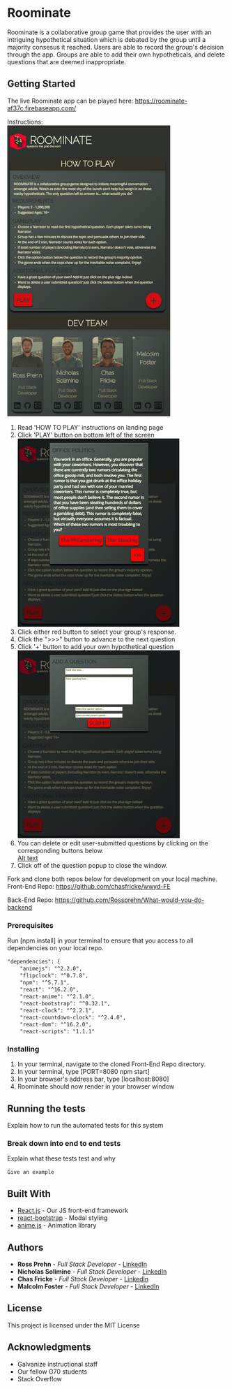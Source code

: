 # Roominate

Roominate is a collaborative group game that provides the user with an intriguing hypothetical situation which is debated by the group until a majority consesus it reached.  Users are able to record the group's decision through the app.  Groups are able to add their own hypotheticals, and delete questions that are deemed inappropriate.   

## Getting Started

The live Roominate app can be played here:  https://roominate-af37c.firebaseapp.com/

Instructions:<br/>
![Alt text](/screenshots/splash-page.png?raw=true "splash-page")<br/>
1. Read 'HOW TO PLAY' instructions on landing page
2. Click 'PLAY' button on bottom left of the screen<br/>
![Alt text](/screenshots/hypothetical.png?raw=true "hypothetical")<br/>
3. Click either red button to select your group's response.  
4. Click the ">>>" button to advance to the next question
4. Click '+' button to add your own hypothetical question<br/>
![Alt text](/screenshots/add-question.png?raw=true "add-question-form")<br/>
5. You can delete or edit user-submitted questions by clicking on the corresponding buttons below.<br/>
[Alt text](/screenshots/delete-edit.png?raw=true "delete-edit")<br/>
6. Click off of the question popup to close the window.  


Fork and clone both repos below for development on your local machine.  
Front-End Repo:
https://github.com/chasfricke/wwyd-FE

Back-End Repo:
https://github.com/Rossprehn/What-would-you-do-backend

### Prerequisites

Run [npm install] in your terminal to ensure that you access to all dependencies on your local repo.

```
"dependencies": {
    "animejs": "^2.2.0",
    "flipclock": "^0.7.8",
    "npm": "^5.7.1",
    "react": "^16.2.0",
    "react-anime": "^2.1.0",
    "react-bootstrap": "^0.32.1",
    "react-clock": "^2.2.1",
    "react-countdown-clock": "^2.4.0",
    "react-dom": "^16.2.0",
    "react-scripts": "1.1.1"
```

### Installing

1.  In your terminal, navigate to the cloned Front-End Repo directory.
2.  In your terminal, type [PORT=8080 npm start]
3.  In your browser's address bar, type [localhost:8080]
4.  Roominate should now render in your browser window


## Running the tests

Explain how to run the automated tests for this system


### Break down into end to end tests

Explain what these tests test and why

```
Give an example
```


## Built With

* [React.js](https://reactjs.org/) - Our JS front-end framework
* [react-bootstrap](https://react-bootstrap.github.io/) - Modal styling
* [anime.js](http://animejs.com/) - Animation library


## Authors

* **Ross Prehn** - *Full Stack Developer* - [LinkedIn](https://www.linkedin.com/in/rossprehn/)
* **Nicholas Solimine** - *Full Stack Developer* - [LinkedIn](https://www.linkedin.com/in/nsolimine/)
* **Chas Fricke** - *Full Stack Developer* - [LinkedIn](https://www.linkedin.com/in/chas-fricke/)
* **Malcolm Foster** - *Full Stack Developer* - [LinkedIn](https://www.linkedin.com/in/mfoster1989/)



## License

This project is licensed under the MIT License 

## Acknowledgments

* Galvanize instructional staff
* Our fellow G70 students
* Stack Overflow
